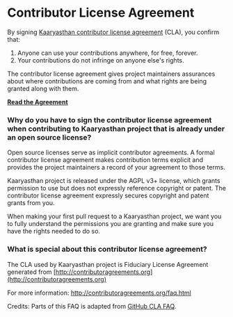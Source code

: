 # Contributor License Agreement

By signing [Kaaryasthan contributor license agreement](https://cla-assistant.io/kaaryasthan/contributor-license-agreement) (CLA), you
confirm that:

1. Anyone can use your contributions anywhere, for free, forever.
2. Your contributions do not infringe on anyone else's rights.


The contributor license agreement gives project maintainers assurances
about where contributions are coming from and what rights are being
granted along with them.

**[Read the Agreement](CLA.md)**

### Why do you have to sign the contributor license agreement when contributing to Kaaryasthan project that is already under an open source license?

Open source licenses serve as implicit contributor agreements.  A
formal contributor license agreement makes contribution terms explicit
and provides the project maintainers a record of your agreement to
those terms.

Kaaryasthan project is released under the AGPL v3+ license, which
grants permission to use but does not expressly reference copyright or
patent.  The contributor license agreement expressly secures copyright
and patent grants from you.

When making your first pull request to a Kaaryasthan project, we want
you to fully understand the permissions you are granting and make sure
you have the rights needed to do so.

### What is special about this contributor license agreement?

The CLA used by Kaaryasthan project is Fiduciary License Agreement generated from [http://contributoragreements.org](http://contributoragreements.org)

For more information: http://contributoragreements.org/faq.html

Credits: Parts of this FAQ is adapted from [GitHub CLA FAQ](https://cla.github.com).
